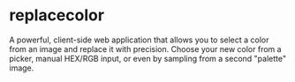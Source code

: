 # replacecolor
A powerful, client-side web application that allows you to select a color from an image and replace it with precision. Choose your new color from a picker, manual HEX/RGB input, or even by sampling from a second "palette" image.
